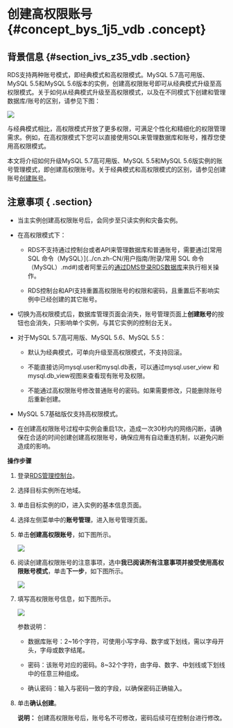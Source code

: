 # 创建高权限账号 {#concept_bys_1j5_vdb .concept}

## 背景信息 {#section_ivs_z35_vdb .section}

RDS支持两种账号模式，即经典模式和高权限模式。MySQL 5.7高可用版、MySQL 5.5和MySQL 5.6版本的实例，创建高权限账号即可从经典模式升级至高权限模式。关于如何从经典模式升级至高权限模式，以及在不同模式下创建和管理数据库/账号的区别，请参见下图：

![](http://static-aliyun-doc.oss-cn-hangzhou.aliyuncs.com/assets/img/7821/2588_zh-CN.png)

与经典模式相比，高权限模式开放了更多权限，可满足个性化和精细化的权限管理需求。例如，在高权限模式下您可以直接使用SQL来管理数据库和账号，推荐您使用高权限模式。

本文将介绍如何升级MySQL 5.7高可用版、MySQL 5.5和MySQL 5.6版实例的账号管理模式，即创建高权限账号。关于经典模式和高权限模式的区别，请参见创建账号[创建账号](../cn.zh-CN/用户指南/账号管理/创建账号.md#)。

## 注意事项 { .section}

-   当主实例创建高权限账号后，会同步至只读实例和灾备实例。

-   在高权限模式下：

    -   RDS不支持通过控制台或者API来管理数据库和普通账号，需要通过[常用 SQL 命令（MySQL）](../cn.zh-CN/用户指南/附录/常用 SQL 命令（MySQL）.md#)或者阿里云的[通过DMS登录RDS数据库](../cn.zh-CN/用户指南/附录/通过DMS登录RDS数据库.md#)来执行相关操作。

    -   RDS控制台和API支持重置高权限账号的权限和密码，且重置后不影响实例中已经创建的其它账号。

-   切换为高权限模式后，数据库管理页面会消失，账号管理页面上**创建账号**的按钮也会消失，只影响单个实例，与其它实例的控制台无关。

-   对于MySQL 5.7高可用版、MySQL 5.6、MySQL 5.5：

    -   默认为经典模式，可单向升级至高权限模式，不支持回滚。

    -   不能直接访问mysql.user和mysql.db表，可以通过mysql.user\_view 和mysql.db\_view视图来查看现有账号及权限。

    -   不能通过高权限账号修改普通账号的密码。如果需要修改，只能删除账号后重新创建。

-   MySQL 5.7基础版仅支持高权限模式。

-   在创建高权限账号过程中实例会重启1次，造成一次30秒内的网络闪断，请确保在合适的时间创建创建高权限账号，确保应用有自动重连机制，以避免闪断造成的影响。


**操作步骤**

1.  登录[RDS管理控制台](https://rds.console.aliyun.com/)。
2.  选择目标实例所在地域。
3.  单击目标实例的ID，进入实例的基本信息页面。
4.  选择左侧菜单中的**账号管理**，进入账号管理页面。
5.  单击**创建高权限账号**，如下图所示。

    ![](http://static-aliyun-doc.oss-cn-hangzhou.aliyuncs.com/assets/img/7821/2589_zh-CN.png)

6.  阅读创建高权限账号的注意事项，选中**我已阅读所有注意事项并接受使用高权限账号模式**，单击**下一步**，如下图所示。

    ![](http://static-aliyun-doc.oss-cn-hangzhou.aliyuncs.com/assets/img/7821/2590_zh-CN.png)

7.  填写高权限账号信息，如下图所示。

    ![](http://static-aliyun-doc.oss-cn-hangzhou.aliyuncs.com/assets/img/7821/2591_zh-CN.png)

    参数说明：

    -   数据库账号：2~16个字符，可使用小写字母、数字或下划线，需以字母开头，字母或数字结尾。

    -   密码：该账号对应的密码。8~32个字符，由字母、数字、中划线或下划线中的任意三种组成。

    -   确认密码：输入与密码一致的字段，以确保密码正确输入。

8.  单击**确认创建**。

    **说明：** 创建高权限账号后，账号名不可修改，密码后续可在控制台进行修改。


